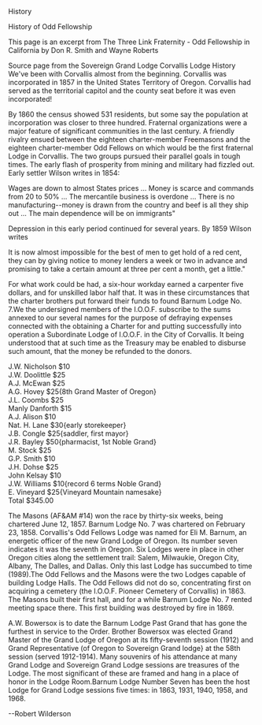 History

History of Odd Fellowship

This page is an excerpt from The Three Link Fraternity - Odd Fellowship in California
by Don R. Smith and Wayne Roberts

Source page from the Sovereign Grand Lodge
Corvallis Lodge History
We've been with Corvallis almost from the beginning. Corvallis was incorporated in 1857 in the United States Territory of Oregon. Corvallis had served as the territorial capitol and the county seat before it was even incorporated!

By 1860 the census showed 531 residents, but some say the population at incorporation was closer to three hundred. Fraternal organizations were a major feature of significant communities in the last century. A friendly rivalry ensued between the eighteen charter-member Freemasons and the eighteen charter-member Odd Fellows on which would be the first fraternal Lodge in Corvallis. The two groups pursued their parallel goals in tough times. The early flash of prosperity from mining and military had fizzled out. Early settler Wilson writes in 1854:

Wages are down to almost States prices ... Money is scarce and commands from 20 to 50% ... The mercantile business is overdone ... There is no manufacturing--money is drawn from the country and beef is all they ship out ... The main dependence will be on immigrants"

Depression in this early period continued for several years. By 1859 Wilson writes

It is now almost impossible for the best of men to get hold of a red cent, they can by giving notice to money lenders a week or two in advance and promising to take a certain amount at three per cent a month, get a little."

For what work could be had, a six-hour workday earned a carpenter five dollars, and for unskilled labor half that. It was in these circumstances that the charter brothers put forward their funds to found Barnum Lodge No. 7.We the undersigned members of the I.O.O.F. subscribe to the sums annexed to our several names for the purpose of defraying expenses connected with the obtaining a Charter for and putting successfully into operation a Subordinate Lodge of I.O.O.F. in the City of Corvallis. It being understood that at such time as the Treasury may be enabled to disburse such amount, that the money be refunded to the donors.

J.W. Nicholson $10   
J.W. Doolittle $25   
A.J. McEwan $25   
A.G. Hovey $25{8th Grand Master of Oregon}   
J.L. Coombs $25   
Manly Danforth $15   
A.J. Alison $10   
Nat. H. Lane $30{early storekeeper}   
J.B. Congle $25{saddler, first mayor}   
J.R. Bayley $50{pharmacist, 1st Noble Grand}   
M. Stock $25   
G.P. Smith $10   
J.H. Dohse $25   
John Kelsay $10   
J.W. Williams $10{record 6 terms Noble Grand}   
E. Vineyard $25{Vineyard Mountain namesake}   
Total $345.00   

The Masons (AF&AM #14) won the race by thirty-six weeks, being chartered June 12, 1857. Barnum Lodge No. 7 was chartered on February 23, 1858. Corvallis's Odd Fellows Lodge was named for Eli M. Barnum, an energetic officer of the new Grand Lodge of Oregon. Its number seven indicates it was the seventh in Oregon. Six Lodges were in place in other Oregon cities along the settlement trail: Salem, Milwaukie, Oregon City, Albany, The Dalles, and Dallas. Only this last Lodge has succumbed to time (1989).The Odd Fellows and the Masons were the two Lodges capable of building Lodge Halls. The Odd Fellows did not do so, concentrating first on acquiring a cemetery (the I.O.O.F. Pioneer Cemetery of Corvallis) in 1863. The Masons built their first hall, and for a while Barnum Lodge No. 7 rented meeting space there. This first building was destroyed by fire in 1869.

A.W. Bowersox is to date the Barnum Lodge Past Grand that has gone the furthest in service to the Order. Brother Bowersox was elected Grand Master of the Grand Lodge of Oregon at its fifty-seventh session (1912) and Grand Representative (of Oregon to Sovereign Grand lodge} at the 58th session (served 1912-1914). Many souvenirs of his attendance at many Grand Lodge and Sovereign Grand Lodge sessions are treasures of the Lodge. The most significant of these are framed and hang in a place of honor in the Lodge Room.Barnum Lodge Number Seven has been the host Lodge for Grand Lodge sessions five times: in 1863, 1931, 1940, 1958, and 1968.

--Robert Wilderson
